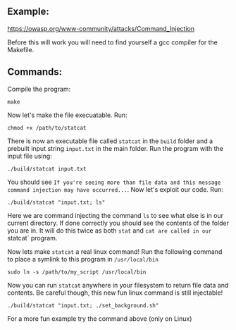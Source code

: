 ## Example: 
https://owasp.org/www-community/attacks/Command_Injection <br />

Before this will work you will need to find yourself a gcc compiler for the Makefile.

## Commands: <br />
Compile the program:
```
make
```
Now let's make the file execuatable. Run:
```
chmod +x /path/to/statcat
```
There is now an executable file called `statcat` in the `build` folder and a prebuilt input string `input.txt` in the main folder. Run the program with the input file using:
```
./build/statcat input.txt
```
You should see `If you're seeing more than file data and this message command injection may have occurred...`. Now let's exploit our code. Run:
```
./build/statcat "input.txt; ls"
```
Here we are command injecting the command `ls` to see what else is in our current directory. If done correctly you should see the contents of the folder you are in. It will do this twice as both `stat` and `cat are called in our `statcat` program. 

Now lets make `statcat` a real linux command! Run the following command to place a symlink to this program in `/usr/local/bin`

```
sudo ln -s /path/to/my_script /usr/local/bin
```
Now you can run `statcat` anywhere in your filesystem to return file data and contents. Be careful though, this new fun linux command is still injectable!
```
./build/statcat "input.txt; ./set_background.sh"
```
For a more fun example try the command above (only on Linux)
